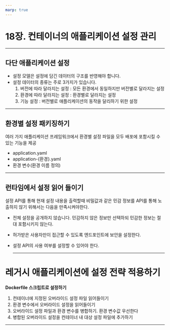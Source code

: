 ```yaml
---
marp: true
---
```

# 18장. 컨테이너의 애플리케이션 설정 관리
---
## 다단 애플리케이션 설정
* 설정 모델은 설정에 담긴 데이터의 구조를 반영해야 합니다.
* 설정 데이터의 종류는 주로 3가지가 있습니다.
    1. 버전에 따라 달라지는 설정 : 모든 환경에서 동일하지만 버전별로 달라지는 설정
    2. 환경에 따라 달라지는 설정 : 환경별로 달라지는 설정
    3. 기능 설정 : 버전별로 애플리케이션의 동작을 달리하기 위한 설정

---
## 환경별 설정 패키징하기
여러 가지 애플리케이션 프레임워크에서 환경별 설정 파일을 모두 배포에 포함시킬 수 있는 기능을 제공
- application.yaml
- application-{환경}.yaml
- 환경 변수(환경 이름 정의)

---
## 런타임에서 설정 읽어 들이기
설정 API를 통해 현재 설정 내용을 출력할때 비밀값과 같은 민감 정보를 API를 통해 노출하지 않기 위해서는 다음을 만족시켜야한다.
* 전체 설정을 공개하지 않습니다. 민감하지 않은 정보만 선택하되 민감한 정보는 절대 포함시키지 않는다.
* 허가받은 사용자만이 접근할 수 있도록 엔드포인트에 보안을 설정한다.
* 설정 API의 사용 여부를 설정할 수 있어야 한다.

  ---
# 레거시 애플리케이션에 설정 전략 적용하기

**Dockerfile 스크립트로 설정하기**

1. 컨테이너에 지정된 오버라이드 설정 파일 읽어들이기
2. 환경 변수에서 오버라이드 설정을 읽어들이기
3. 오버라이드 설정 파일과 환경 변수를 병합하기. 환경 변수값 우선한다
4. 병합된 오버라이드 설정을 컨테이너 내 대상 설정 파일에 추가하기
---
